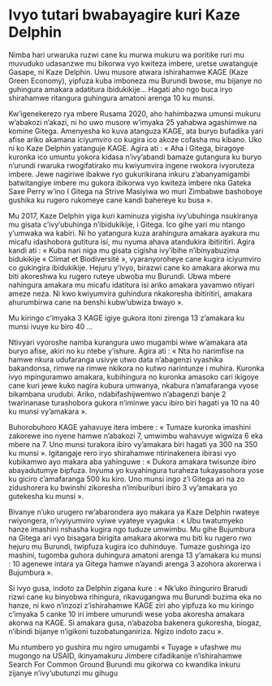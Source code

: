 # Ivyo tutari bwabayagire kuri Kaze Delphin

Nimba hari urwaruka ruzwi cane ku murwa mukuru wa poritike ruri mu muvuduko udasanzwe mu bikorwa vyo kwiteza imbere, uretse uwatanguje Gasape, ni Kaze Delphin. Uwu musore atwara ishirahamwe KAGE (Kaze Green Economy), yipfuza kuba imboneza mu Burundi bwose, mu bijanye no guhingura amakara adatitura ibidukikije… Hagati aho ngo buca iryo shirahamwe ritangura guhingura amatoni arenga 10 ku munsi.

Kw’igenekerezo rya mbere Rusama 2020, aho hahimbazwa umunsi mukuru w’abakozi n’akazi, ni ho uwo musore w’imyaka 25 yahabwa agashimwe na komine Gitega. Amenyesha ko kuva atanguza KAGE, ata buryo bufadika yari afise ariko akamana iciyumviro co kugira ico akoze cofasha mu kibano. Uko ni ko Kaze Delphin yatanguje KAGE. Agira ati : « Aha i Gitega, biragoye kuronka ico umuntu yokora kidasa n’ivy’abandi bamaze gutangura ku buryo n’urundi rwaruka rwogifatirako mu kwiyumvira ingene rwokora ivyoruteza imbere. Jewe nagiriwe ibakwe ryo gukurikirana inkuru z’abanyamigambi batwitangiye imbere mu gukora ibikorwa vyo kwiteza imbere nka Gateka Saxe Perry w’ino I Gitega na Strive Masiyiwa wo muri Zimbabwe bashoboye gushika ku rugero rukomeye cane kandi bahereye ku busa ».

Mu 2017, Kaze Delphin yiga kuri kaminuza yigisha ivy’ubuhinga nsukiranya mu gisata c’ivy’ubuhinga n’ibidukikije, i Gitega. Ico gihe yari mu ntango y’umwaka wa kabiri. Ni ho yatangura kuza arahingura amakara ayakura mu micafu idashobora gutitura isi, mu nyuma ahava atandukira ibitiritiri. Agira kandi ati : « Kuba nari niga mu gisata cigisha ivy’ibihe n’ibinyabuzima bidukikije « Climat et Biodiversité », vyaranyoroheye cane kugira iciyumviro co gukingira ibidukikije. Hejuru y’ivyo, birazwi cane ko amakara akorwa mu biti akoreshwa ku rugero ruteye ubwoba mu Burundi. Ubwa mbere nahingura amakara mu micafu idatitura isi ariko amakara yavamwo ntiyari ameze neza. Ni kwo kwiyumvira guhindura nkakoresha ibitiritiri, amakara ahurumbirwa cane na benshi kubw’ubwiza bwayo ».

Mu kiringo c’imyaka 3 KAGE igiye gukora itoni zirenga 13 z’amakara ku munsi ivuye ku biro 40 …

Ntivyari vyoroshe namba kurangura uwo mugambi wiwe w’amakara ata buryo afise, akiri no ku ntebe y’ishure. Agira ati : « Nta ho narimfise na hamwe nkura udufaranga usivye utwo data n’abagenzi vyashika bakandonsa, rimwe na rimwe nkikora no kutwo narintunze i muhira. Kuronka ivyo mpinguramwo amakara, kubihingura no kuronka amasoko cari ikigoye cane kuri jewe kuko nagira kubura umwanya, nkabura n’amafaranga vyose bikambana urudubi. Ariko, ndabifashijwemwo n’abagenzi banje 2 twarinanase turashobora gukora n’iminwe yacu ibiro biri hagati ya 10 na 40 ku munsi vy’amakara ».

Buhorobuhoro KAGE yahavuye itera imbere : « Tumaze kuronka imashini zakorewe ino nyene hamwe n’abakozi 7, umwimbu wahavuye wigwiza 6 eka mbere na 7. Uno munsi turakora ibiro vy’amakara biri hagati ya 300 na 350 ku munsi ». Igitangaje rero iryo shirahamwe ntirinakenera ibirasi vyo kubikamwo ayo makara aba yahinguwe : « Dukora amakara twisunze ibiro abayadutumye bipfuza. Inyuma yo kuyahingura turaheza tukayasohora yose ku giciro c’amafaranga 500 ku kiro. Uno munsi ingo z’i Gitega ari na zo zidushorera ku bwinshi zikoresha n’imiburiburi ibiro 3 vy’amakara yo gutekesha ku munsi ».

Bivanye n’uko urugero rw’abarondera ayo makara ya Kaze Delphin rwateye rwiyongera, n’ivyiyumviro vyiwe vyateye vyaguka : « Ubu twatumyeko hanze imashini nshasha kugira ngo tuduze umwimbu. Mu gihe Bujumbura na Gitega ari vyo bisagara birigita amakara akorwa mu biti ku rugero rwo hejuru mu Burundi, twipfuza kugira ico duhinduye. Tumaze gushinga izo mashini, tugomba guhora duhingura amatoni arenga 13 y’amakara ku munsi : 10 agenewe intara ya Gitega hamwe n’ayandi arenga 3 azohora akorerwa i Bujumbura ».

Si ivyo gusa, indoto za Delphin zigana kure : « Nk’uko ihinguriro Brarudi rizwi cane ku binyobwa rihingura, rikavugangwa mu Burundi buzima eka no hanze, ni kwo n’inzozi z’ishirahamwe KAGE ziri aho yipfuza ko mu kiringo c’imyaka 5 canke 10 iri imbere umurundi wese yoba akoresha amakara akorwa na KAGE.  Si amakara gusa, n’abazoba bakenera gukoresha, biogaz, n’ibindi bijanye n’igikoni tuzobatunganiriza. Ngizo indoto zacu ».

Mu ntumbero yo gushira mu ngiro umugambi « Tuyage » ufashwe mu mugongo na USAID, ikinyamakuru Jimbere cifadikanije n’ishirahamwe Search For Common Ground Burundi mu gikorwa co kwandika inkuru zijanye n’ivy’ubutunzi mu gihugu
